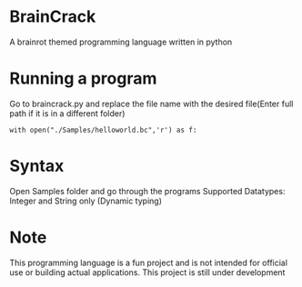 # BrainCrack
A brainrot themed programming language written in python

# Running a program
Go to braincrack.py and replace the file name with the desired file(Enter full path if it is in a different folder)
```
with open("./Samples/helloworld.bc",'r') as f:
```

# Syntax
Open Samples folder and go through the programs
Supported Datatypes: Integer and String only (Dynamic typing)

# Note
This programming language is a fun project and is not intended for official use or building actual applications.
This project is still under development

